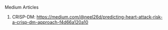 Medium Articles
1. CRISP-DM: https://medium.com/@neel26d/predicting-heart-attack-risk-a-crisp-dm-approach-f4d66a120a10
